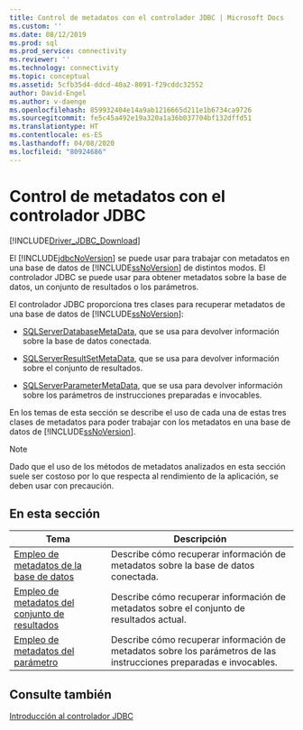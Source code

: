 ```yaml
---
title: Control de metadatos con el controlador JDBC | Microsoft Docs
ms.custom: ''
ms.date: 08/12/2019
ms.prod: sql
ms.prod_service: connectivity
ms.reviewer: ''
ms.technology: connectivity
ms.topic: conceptual
ms.assetid: 5cfb35d4-ddcd-40a2-8091-f29cddc32552
author: David-Engel
ms.author: v-daenge
ms.openlocfilehash: 859932404e14a9ab1216665d211e1b6734ca9726
ms.sourcegitcommit: fe5c45a492e19a320a1a36b037704bf132dffd51
ms.translationtype: HT
ms.contentlocale: es-ES
ms.lasthandoff: 04/08/2020
ms.locfileid: "80924686"
---
```

# <a name="handling-metadata-with-the-jdbc-driver"></a>Control de metadatos con el controlador JDBC
[!INCLUDE[Driver_JDBC_Download](../../includes/driver_jdbc_download.md)]

  El [!INCLUDE[jdbcNoVersion](../../includes/jdbcnoversion_md.md)] se puede usar para trabajar con metadatos en una base de datos de [!INCLUDE[ssNoVersion](../../includes/ssnoversion-md.md)] de distintos modos. El controlador JDBC se puede usar para obtener metadatos sobre la base de datos, un conjunto de resultados o los parámetros.  
  
 El controlador JDBC proporciona tres clases para recuperar metadatos de una base de datos de [!INCLUDE[ssNoVersion](../../includes/ssnoversion-md.md)]:  
  
-   [SQLServerDatabaseMetaData](../../connect/jdbc/reference/sqlserverdatabasemetadata-class.md), que se usa para devolver información sobre la base de datos conectada.  
  
-   [SQLServerResultSetMetaData](../../connect/jdbc/reference/sqlserverresultsetmetadata-class.md), que se usa para devolver información sobre el conjunto de resultados.  
  
-   [SQLServerParameterMetaData](../../connect/jdbc/reference/sqlserverparametermetadata-class.md), que se usa para devolver información sobre los parámetros de instrucciones preparadas e invocables.  
  
 En los temas de esta sección se describe el uso de cada una de estas tres clases de metadatos para poder trabajar con los metadatos en una base de datos de [!INCLUDE[ssNoVersion](../../includes/ssnoversion-md.md)].  
  
> [!NOTE]  
>  Dado que el uso de los métodos de metadatos analizados en esta sección suele ser costoso por lo que respecta al rendimiento de la aplicación, se deben usar con precaución.  
  
## <a name="in-this-section"></a>En esta sección  
  
|Tema|Descripción|  
|-----------|-----------------|  
|[Empleo de metadatos de la base de datos](../../connect/jdbc/using-database-metadata.md)|Describe cómo recuperar información de metadatos sobre la base de datos conectada.|  
|[Empleo de metadatos del conjunto de resultados](../../connect/jdbc/using-result-set-metadata.md)|Describe cómo recuperar información de metadatos sobre el conjunto de resultados actual.|  
|[Empleo de metadatos del parámetro](../../connect/jdbc/using-parameter-metadata.md)|Describe cómo recuperar información de metadatos sobre los parámetros de las instrucciones preparadas e invocables.|  
  
## <a name="see-also"></a>Consulte también  
 [Introducción al controlador JDBC](../../connect/jdbc/overview-of-the-jdbc-driver.md)  
  
  
